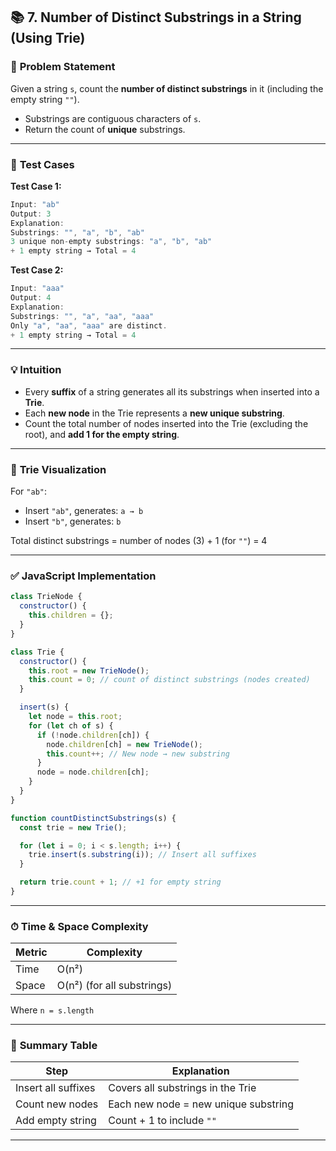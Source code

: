 ## 📚 **7. Number of Distinct Substrings in a String (Using Trie)**

### 📘 **Problem Statement**

Given a string `s`, count the **number of distinct substrings** in it (including the empty string `""`).

- Substrings are contiguous characters of `s`.
- Return the count of **unique** substrings.

---

### 🧪 **Test Cases**

**Test Case 1:**

```javascript
Input: "ab"
Output: 3
Explanation:
Substrings: "", "a", "b", "ab"
3 unique non-empty substrings: "a", "b", "ab"
+ 1 empty string → Total = 4
```

**Test Case 2:**

```javascript
Input: "aaa"
Output: 4
Explanation:
Substrings: "", "a", "aa", "aaa"
Only "a", "aa", "aaa" are distinct.
+ 1 empty string → Total = 4
```

---

### 💡 **Intuition**

- Every **suffix** of a string generates all its substrings when inserted into a **Trie**.
- Each **new node** in the Trie represents a **new unique substring**.
- Count the total number of nodes inserted into the Trie (excluding the root), and **add 1 for the empty string**.

---

### 🌲 **Trie Visualization**

For `"ab"`:

- Insert `"ab"`, generates: `a → b`
- Insert `"b"`, generates: `b`

Total distinct substrings = number of nodes (3) + 1 (for `""`) = 4

---

### ✅ **JavaScript Implementation**

```javascript
class TrieNode {
  constructor() {
    this.children = {};
  }
}

class Trie {
  constructor() {
    this.root = new TrieNode();
    this.count = 0; // count of distinct substrings (nodes created)
  }

  insert(s) {
    let node = this.root;
    for (let ch of s) {
      if (!node.children[ch]) {
        node.children[ch] = new TrieNode();
        this.count++; // New node → new substring
      }
      node = node.children[ch];
    }
  }
}

function countDistinctSubstrings(s) {
  const trie = new Trie();

  for (let i = 0; i < s.length; i++) {
    trie.insert(s.substring(i)); // Insert all suffixes
  }

  return trie.count + 1; // +1 for empty string
}
```

---

### ⏱ **Time & Space Complexity**

| Metric | Complexity                 |
| ------ | -------------------------- |
| Time   | O(n²)                      |
| Space  | O(n²) (for all substrings) |

Where `n = s.length`

---

### 📌 **Summary Table**

| Step                | Explanation                          |
| ------------------- | ------------------------------------ |
| Insert all suffixes | Covers all substrings in the Trie    |
| Count new nodes     | Each new node = new unique substring |
| Add empty string    | Count + 1 to include `""`            |

---
